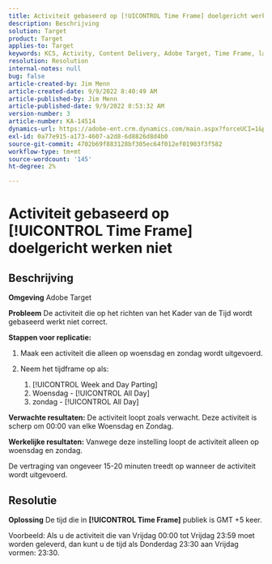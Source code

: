```yaml
---
title: Activiteit gebaseerd op [!UICONTROL Time Frame] doelgericht werken niet
description: Beschrijving
solution: Target
product: Target
applies-to: Target
keywords: KCS, Activity, Content Delivery, Adobe Target, Time Frame, lag, target
resolution: Resolution
internal-notes: null
bug: false
article-created-by: Jim Menn
article-created-date: 9/9/2022 8:40:49 AM
article-published-by: Jim Menn
article-published-date: 9/9/2022 8:53:32 AM
version-number: 3
article-number: KA-14514
dynamics-url: https://adobe-ent.crm.dynamics.com/main.aspx?forceUCI=1&pagetype=entityrecord&etn=knowledgearticle&id=18e1a81a-1b30-ed11-9db1-0022480866ad
exl-id: 0a77e915-a173-4607-a2d8-6d8826d8d4b0
source-git-commit: 4702b69f883128bf305ec64f012ef01903f3f582
workflow-type: tm+mt
source-wordcount: '145'
ht-degree: 2%

---
```


# Activiteit gebaseerd op [!UICONTROL Time Frame] doelgericht werken niet

## Beschrijving


<b>Omgeving</b>
Adobe Target

<b>Probleem</b>
De activiteit die op het richten van het Kader van de Tijd wordt gebaseerd werkt niet correct.

<b>Stappen voor replicatie:</b>

1. Maak een activiteit die alleen op woensdag en zondag wordt uitgevoerd.
2. Neem het tijdframe op als:

   1. [!UICONTROL Week and Day Parting]
   2. Woensdag - [!UICONTROL All Day]
   3. zondag - [!UICONTROL All Day]




<b>Verwachte resultaten:</b>
De activiteit loopt zoals verwacht. Deze activiteit is scherp om 00:00 van elke Woensdag en Zondag.

<b>Werkelijke resultaten:</b>
Vanwege deze instelling loopt de activiteit alleen op woensdag en zondag.

De vertraging van ongeveer 15-20 minuten treedt op wanneer de activiteit wordt uitgevoerd.


## Resolutie


<b>Oplossing</b>
De tijd die in <b>[!UICONTROL Time Frame]</b> publiek is GMT +5 keer.

Voorbeeld: Als u de activiteit die van Vrijdag 00:00 tot Vrijdag 23:59 moet worden geleverd, dan kunt u de tijd als Donderdag 23:30 aan Vrijdag vormen: 23:30.
